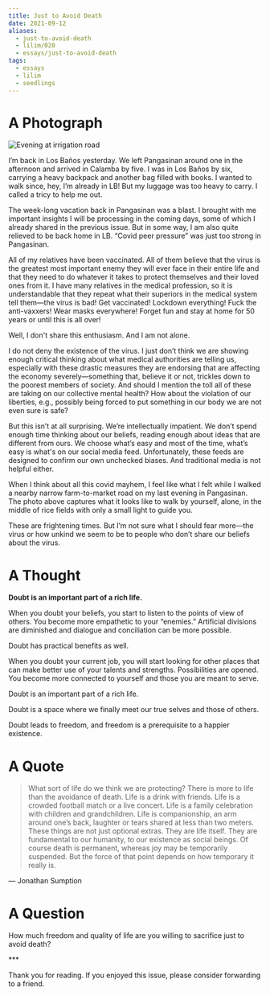 ```yaml
---
title: Just to Avoid Death
date: 2021-09-12
aliases:
  - just-to-avoid-death
  - lilim/020
  - essays/just-to-avoid-death
tags:
  - essays
  - lilim
  - seedlings
---
```

# A Photograph

![Evening at irrigation road](evening-irrigation-road.jpg)

I’m back in Los Baños yesterday. We left Pangasinan around one in the afternoon and arrived in Calamba by five. I was in Los Baños by six, carrying a heavy backpack and another bag filled with books. I wanted to walk since, hey, I’m already in LB! But my luggage was too heavy to carry. I called a tricy to help me out.

The week-long vacation back in Pangasinan was a blast. I brought with me important insights I will be processing in the coming days, some of which I already shared in the previous issue. But in some way, I am also quite relieved to be back home in LB. “Covid peer pressure” was just too strong in Pangasinan.

All of my relatives have been vaccinated. All of them believe that the virus is the greatest most important enemy they will ever face in their entire life and that they need to do whatever it takes to protect themselves and their loved ones from it. I have many relatives in the medical profession, so it is understandable that they repeat what their superiors in the medical system tell them—the virus is bad! Get vaccinated! Lockdown everything! Fuck the anti-vaxxers! Wear masks everywhere! Forget fun and stay at home for 50 years or until this is all over!

Well, I don't share this enthusiasm. And I am not alone.

I do not deny the existence of the virus. I just don’t think we are showing enough critical thinking about what medical authorities are telling us, especially with these drastic measures they are endorsing that are affecting the economy severely—something that, believe it or not, trickles down to the poorest members of society. And should I mention the toll all of these are taking on our collective mental health? How about the violation of our liberties, e.g., possibly being forced to put something in our body we are not even sure is safe?

But this isn’t at all surprising. We’re intellectually impatient. We don’t spend enough time thinking about our beliefs, reading enough about ideas that are different from ours. We choose what’s easy and most of the time, what’s easy is what's on our social media feed. Unfortunately, these feeds are designed to confirm our own unchecked biases. And traditional media is not helpful either.

When I think about all this covid mayhem, I feel like what I felt while I walked a nearby narrow farm-to-market road on my last evening in Pangasinan. The photo above captures what it looks like to walk by yourself, alone, in the middle of rice fields with only a small light to guide you.

These are frightening times. But I’m not sure what I should fear more—the virus or how unkind we seem to be to people who don’t share our beliefs about the virus.

# A Thought

**Doubt is an important part of a rich life.**

When you doubt your beliefs, you start to listen to the points of view of others. You become more empathetic to your “enemies.” Artificial divisions are diminished and dialogue and conciliation can be more possible.

Doubt has practical benefits as well.

When you doubt your current job, you will start looking for other places that can make better use of your talents and strengths. Possibilities are opened. You become more connected to yourself and those you are meant to serve.

Doubt is an important part of a rich life.

Doubt is a space where we finally meet our true selves and those of others.

Doubt leads to freedom, and freedom is a prerequisite to a happier existence.

# A Quote

> What sort of life do we think we are protecting? There is more to life than the avoidance of death. Life is a drink with friends. Life is a crowded football match or a live concert. Life is a family celebration with children and grandchildren. Life is companionship, an arm around one’s back, laughter or tears shared at less than two meters. These things are not just optional extras. They are life itself. They are fundamental to our humanity, to our existence as social beings. Of course death is permanent, whereas joy may be temporarily suspended. But the force of that point depends on how temporary it really is.

— Jonathan Sumption

# A Question

How much freedom and quality of life are you willing to sacrifice just to avoid death?

\***

Thank you for reading. If you enjoyed this issue, please consider forwarding to a friend.
